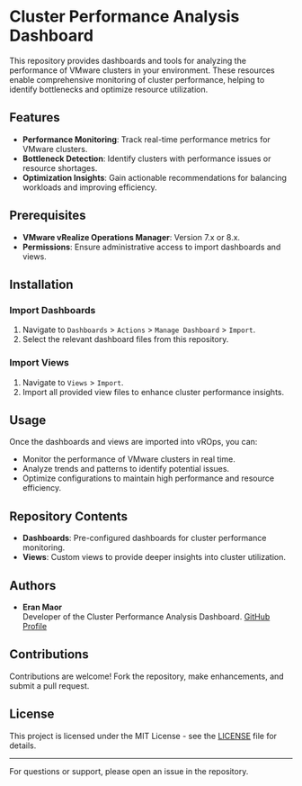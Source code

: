 # Cluster Performance Analysis Dashboard

This repository provides dashboards and tools for analyzing the performance of VMware clusters in your environment. These resources enable comprehensive monitoring of cluster performance, helping to identify bottlenecks and optimize resource utilization.

## Features
- **Performance Monitoring**: Track real-time performance metrics for VMware clusters.
- **Bottleneck Detection**: Identify clusters with performance issues or resource shortages.
- **Optimization Insights**: Gain actionable recommendations for balancing workloads and improving efficiency.

## Prerequisites
- **VMware vRealize Operations Manager**: Version 7.x or 8.x.
- **Permissions**: Ensure administrative access to import dashboards and views.

## Installation

### Import Dashboards
1. Navigate to `Dashboards` > `Actions` > `Manage Dashboard` > `Import`.
2. Select the relevant dashboard files from this repository.

### Import Views
1. Navigate to `Views` > `Import`.
2. Import all provided view files to enhance cluster performance insights.

## Usage
Once the dashboards and views are imported into vROps, you can:
- Monitor the performance of VMware clusters in real time.
- Analyze trends and patterns to identify potential issues.
- Optimize configurations to maintain high performance and resource efficiency.

## Repository Contents
- **Dashboards**: Pre-configured dashboards for cluster performance monitoring.
- **Views**: Custom views to provide deeper insights into cluster utilization.

## Authors
- **Eran Maor**  
  Developer of the Cluster Performance Analysis Dashboard. [GitHub Profile](https://github.com/emaor23)

## Contributions
Contributions are welcome! Fork the repository, make enhancements, and submit a pull request.

## License
This project is licensed under the MIT License - see the [LICENSE](LICENSE) file for details.

---
For questions or support, please open an issue in the repository.
